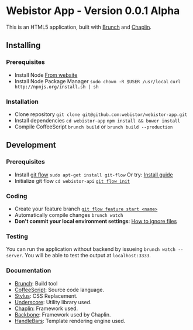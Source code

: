 # Webistor App - Version 0.0.1 Alpha

This is an HTML5 application, built with [Brunch](http://brunch.io) and [Chaplin](http://chaplinjs.org).

## Installing

### Prerequisites

* Install Node
  [From website](http://nodejs.org/)
* Install Node Package Manager
  `sudo chown -R $USER /usr/local`
  `curl http://npmjs.org/install.sh | sh`

### Installation

* Clone repository
  `git clone git@github.com:webistor/webistor-app.git`
* Install dependencies
  `cd webistor-app`
  `npm install && bower install`
* Compile CoffeeScript
  `brunch build` or `brunch build --production`

## Development

### Prerequisites

* Install [git flow](https://github.com/nvie/gitflow)
  `sudo apt-get install git-flow`
  Or try: [Install guide](https://github.com/nvie/gitflow/wiki/Installation)
* Initialize git flow
  `cd webistor-api`
  [`git flow init`](https://github.com/nvie/gitflow/wiki/Command-Line-Arguments#git-flow-init--fd)

### Coding

* Create your feature branch
  [`git flow feature start <name>`](https://github.com/nvie/gitflow/wiki/Command-Line-Arguments#git-flow-feature-start--f-name-base)
* Automatically compile changes
  `brunch watch`
* **Don't commit your local environment settings**:
  [How to ignore files](https://help.github.com/articles/ignoring-files)

### Testing

You can run the application without backend by issueing `brunch watch --server`. You will
be able to test the output at `localhost:3333`.

### Documentation

* [Brunch](https://github.com/brunch/brunch/tree/stable/docs): Build tool
* [CoffeeScript](http://coffeescript.org/): Source code language.
* [Stylus](http://learnboost.github.io/stylus/): CSS Replacement.
* [Underscore](http://underscorejs.org/): Utility library used.
* [Chaplin](http://docs.chaplinjs.org/): Framework used.
* [Backbone](http://backbonejs.org/): Framework used by Chaplin.
* [HandleBars](http://handlebarsjs.com/): Template rendering engine used.
